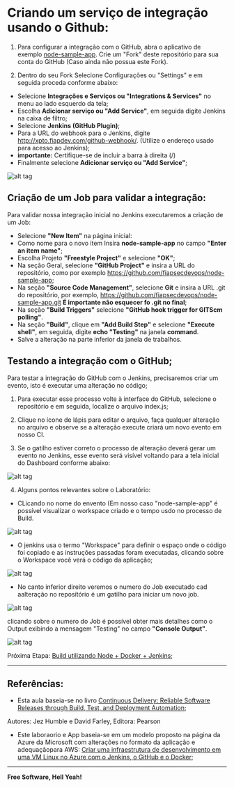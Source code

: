 # Criando um serviço de integração usando o Github:

1. Para configurar a integração com o GitHub, abra o aplicativo de exemplo [node-sample-app](https://github.com/fiapsecdevops/node-sample-app). Crie um "Fork" deste repositório para sua conta do GitHub (Caso ainda não possua este Fork).

2. Dentro do seu Fork Selecione Configurações ou "Settings" e em seguida proceda conforme abaixo: 

- Selecione **Integrações e Serviços ou "Integrations & Services"** no menu ao lado esquerdo da tela;
- Escolha **Adicionar serviço ou "Add Service"**, em seguida digite Jenkins na caixa de filtro;
- Selecione **Jenkins (GitHub Plugin)**;
- Para a URL do webhook para o Jenkins, digite http://xpto.fiapdev.com/github-webhook/. (Utilize o endereço usado para acesso ao Jenkins);
- **importante:** Certifique-se de incluir a barra à direita (/)
- Finalmente selecione **Adicionar serviço ou "Add Service"**;

![alt tag](https://github.com/fiapsecdevops/classroom/raw/master/labs/images/1.2.1-jenkins.png)


## Criação de um Job para validar a integração:

Para validar nossa integração inicial no Jenkins executaremos a criação de um Job:

- Selecione **"New Item"** na página inicial:
- Como nome para o novo item Insira **node-sample-app** no campo **"Enter an item name"**;
- Escolha Projeto **"Freestyle Project"** e selecione **"OK"**;
- Na seção Geral, selecione **"GitHub Project"** e insira a URL do repositório, como por exemplo https://github.com/fiapsecdevops/node-sample-app;
- Na seção **"Source Code Management"**, selecione **Git** e insira a URL .git do repositório, por exemplo, https://github.com/fiapsecdevops/node-sample-app.git **É importante não esquecer fo .git no final**;
- Na seção **"Build Triggers"** selecione **"GitHub hook trigger for GITScm polling"**.
- Na seção **"Build"**, clique em **"Add Build Step"** e selecione **"Execute shell"**, em seguida, digite **echo "Testing"** na janela **command**.
- Salve a alteração na parte inferior da janela de trabalhos.

## Testando a integração com o GitHub;

Para testar a integração do GitHub com o Jenkins, precisaremos criar um evento, isto é executar uma alteração no código;

1. Para executar esse processo volte à interface do GitHub, selecione o repositório e em seguida, localize o arquivo
index.js;

2. Clique no ícone de lápis para editar o arquivo, faça qualquer alteração no arquivo e observe se a alteração execute criará um novo evento em nosso CI.

3. Se o gatilho estiver correto o processo de alteração deverá gerar um evento no Jenkins, esse evento será visível voltando para a tela inicial do Dashboard conforme abaixo:

![alt tag](https://github.com/fiapsecdevops/classroom/raw/master/labs/images/1.2.8-jenkins.png)

4. Alguns pontos relevantes sobre o Laboratório:

- CLicando no nome do envento (Em nosso caso "node-sample-app" é possível visualizar o workspace criado e o tempo usdo no processo de Build. 

![alt tag](https://github.com/fiapsecdevops/classroom/raw/master/labs/images/1.2.9-jenkins.png)

- O jenkins usa o termo "Workspace" para definir o espaço onde o código foi copiado e as instruções passadas foram executadas, clicando sobre o Workspace você verá o código da aplicação;

![alt tag](https://github.com/fiapsecdevops/classroom/raw/master/labs/images/1.2.10-jenkins.png)

- No canto inferior direito veremos o numero do Job executado cad aalteração no reposítório é um gatilho para iniciar um novo job.

![alt tag](https://github.com/fiapsecdevops/classroom/raw/master/labs/images/1.2.10-jenkins.png)

clicando sobre o numero do Job é possível obter mais detalhes como o Output exibindo a mensagem "Testing" no campo **"Console Output"**.

![alt tag](https://github.com/fiapsecdevops/classroom/raw/master/labs/images/1.2.12-jenkins.png)

Próxima Etapa: [Build utilizando Node + Docker + Jenkins](https://github.com/fiapsecdevops/classroom/blob/master/labs/jenkins/04-primeiro-fluxo-usando-jenkins.md);

---

## Referências:

 - Esta aula baseia-se no livro [Continuous Delivery: Reliable Software Releases through Build, Test, and Deployment Automation](https://www.pearson.com/us/higher-education/program/Humble-Continuous-Delivery-Reliable-Software-Releases-through-Build-Test-and-Deployment-Automation/PGM249879.html); 
 
Autores: Jez Humble e David Farley, Editora: Pearson

- Este laboraorio e App baseia-se em um modelo proposto na página da Azure da Microsoft com alterações no formato da aplicação e adequaçãopara AWS: [Criar uma infraestrutura de desenvolvimento em uma VM Linux no Azure com o Jenkins, o GitHub e o Docker](https://docs.microsoft.com/pt-br/azure/virtual-machines/linux/tutorial-jenkins-github-docker-cicd);

---

**Free Software, Hell Yeah!**
